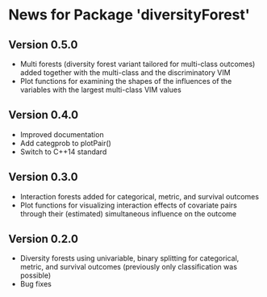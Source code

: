 # News for Package 'diversityForest'

## Version 0.5.0

* Multi forests (diversity forest variant tailored for multi-class outcomes) added together with the multi-class and the discriminatory VIM
* Plot functions for examining the shapes of the influences of the variables with the largest multi-class VIM values 

## Version 0.4.0

* Improved documentation
* Add categprob to plotPair()
* Switch to C++14 standard

## Version 0.3.0

* Interaction forests added for categorical, metric, and survival outcomes
* Plot functions for visualizing interaction effects of covariate pairs through their (estimated) simultaneous influence on the outcome

## Version 0.2.0

* Diversity forests using univariable, binary splitting for categorical, metric, and survival outcomes (previously only classification was possible)
* Bug fixes
